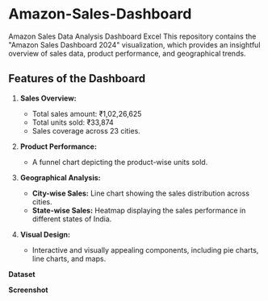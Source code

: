 # Amazon-Sales-Dashboard
Amazon Sales Data Analysis Dashboard Excel
This repository contains the "Amazon Sales Dashboard 2024" visualization, which provides an insightful overview of sales data, product performance, and geographical trends.

## Features of the Dashboard

1. **Sales Overview:**
   - Total sales amount: ₹1,02,26,625
   - Total units sold: ₹33,874
   - Sales coverage across 23 cities.

2. **Product Performance:**
   - A funnel chart depicting the product-wise units sold.

3. **Geographical Analysis:**
   - **City-wise Sales:** Line chart showing the sales distribution across cities.
   - **State-wise Sales:** Heatmap displaying the sales performance in different states of India.

4. **Visual Design:**
   - Interactive and visually appealing components, including pie charts, line charts, and maps.

**Dataset**

**Screenshot**

